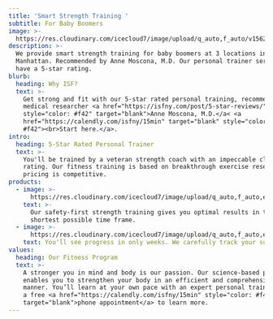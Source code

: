```yaml
---
title: 'Smart Strength Training '
subtitle: For Baby Boomers
image: >-
  https://res.cloudinary.com/icecloud7/image/upload/q_auto,f_auto/v1562304023/nyc-personal-trainer_btruio.png
description: >-
  We provide smart strength training for baby boomers at 3 locations in
  Manhattan. Recommended by Anne Moscona, M.D. Our personal trainer services
  have a 5-star rating.
blurb:
  heading: Why ISF?
  text: >-
    Get strong and fit with our 5-star rated personal training, recommended by
    medical researcher <a href="https://isfny.com/post/5-star-reviews/"
    style="color: #f42" target="blank">Anne Moscona, M.D.</a< <a
    href="https://calendly.com/isfny/15min" target="blank" style="color:
    #f42"><br>Start here.</a>.
intro:
  heading: 5-Star Rated Personal Trainer
  text: >-
    You'll be trained by a veteran strength coach with an impeccable client
    rating. Our fitness training is based on breakthrough exercise research. Our
    pricing is competitive. 
products:
  - image: >-
      https://res.cloudinary.com/icecloud7/image/upload/q_auto,f_auto,e_sharpen/v1562303357/weight-lifting-nyc_cxhx0z.png
    text: >-
      Our safety-first strength training gives you optimal results in the
      shortest possible time frame.
  - image: >-
      https://res.cloudinary.com/icecloud7/image/upload/q_auto,f_auto,e_sharpen/v1562303719/francisco-villalobos-nyc_vpqfft.png
    text: You'll see progress in only weeks. We carefully track your success.
values:
  heading: Our Fitness Program
  text: >-
    A stronger you in mind and body is our passion. Our science-based program
    enables you to strengthen your body in an efficient and comprehensive
    manner. You’ll learn at your own pace with an expert personal trainer. Book
    a free <a href="https://calendly.com/isfny/15min" style="color: #f42"
    target="blank">phone appointment</a> to learn more.
---
```


